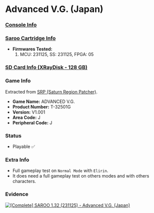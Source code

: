 # Advanced V.G. (Japan)

### [Console Info](../../../../../Info/Consoles/VA13/README.md)

### [Saroo Cartridge Info](../../../../../Info/Cartridges/RetroGameParadiseStore/1.32F/README.md)

- <b>Firmwares Tested:</b>
  1. MCU: 231125, SS: 231125, FPGA: 05

### [SD Card Info (XRayDisk - 128 GB)](../../../../../Info/SdCards/XRayDisk/128GB/fat32/README.md)

### Game Info

Extracted from [SRP (Saturn Region Patcher)](https://segaxtreme.net/resources/saturn-region-patcher.81/download).

- <b>Game Name:</b> ADVANCED V.G.
- <b>Product Number:</b> T-32501G
- <b>Version:</b> V1.001
- <b>Area Code:</b> J
- <b>Peripheral Code:</b> J

### Status

- Playable :white_check_mark:

### Extra Info

- Full gameplay test on `Normal Mode` with `Elirin`.
- It does need a full gameplay test on others modes and with others characters.

### Evidence

[![[Complete] SAROO 1.32 (231125) - Advanced V.G. (Japan)](https://img.youtube.com/vi/WslWmR5hmP4/0.jpg)](https://www.youtube.com/watch?v=WslWmR5hmP4)
